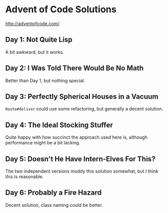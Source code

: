 # Advent of Code Solutions

http://adventofcode.com/

## Day 1: Not Quite Lisp

A bit awkward, but it works.

## Day 2: I Was Told There Would Be No Math

Better than Day 1, but nothing special.

## Day 3: Perfectly Spherical Houses in a Vacuum

`Route#deliver` could use some refactoring, but generally a decent solution.

## Day 4: The Ideal Stocking Stuffer

Quite happy with how succinct the approach used here is, although performance might be a bit lacking.

## Day 5: Doesn't He Have Intern-Elves For This?

The two independent versions muddy this solution somewhat, but I think this is reasonable.

## Day 6: Probably a Fire Hazard

Decent solution, class naming could be better.
